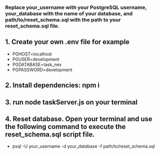 
### Replace your_username with your PostgreSQL username, your_database with the name of your database, and path/to/reset_schema.sql with the path to your reset_schema.sql file.

## 1. Create your own .env file for example 
- PGHOST=localhost
- PGUSER=development
- PGDATABASE=task_nex
- PGPASSWORD=development

## 2. Install dependencies: npm i

## 3. run node taskServer.js on your terminal 

## 4. Reset database. Open your terminal and use the following command to execute the reset_schema.sql script file.

- psql -U your_username -d your_database -f path/to/reset_schema.sql